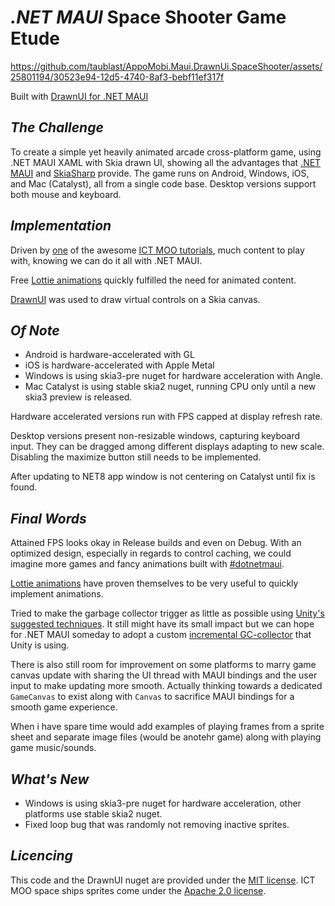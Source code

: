 # _.NET MAUI_ Space Shooter Game Etude

https://github.com/taublast/AppoMobi.Maui.DrawnUi.SpaceShooter/assets/25801194/30523e94-12d5-4740-8af3-bebf11ef317f

Built with [DrawnUI for .NET MAUI](https://github.com/taublast/DrawnUi.Maui)

## _The Challenge_

To create a simple yet heavily animated arcade cross-platform game, using .NET MAUI XAML with Skia drawn UI, showing all the advantages that [.NET MAUI](https://learn.microsoft.com/en-us/dotnet/maui) and [SkiaSharp](https://github.com/mono/SkiaSharp) provide. 
The game runs on Android, Windows, iOS, and Mac (Catalyst), all from a single code base. Desktop versions support both mouse and keyboard.

## _Implementation_

Driven by [one](https://github.com/mooict/WPF-Space-shooter-game) of the awesome [ICT MOO tutorials](https://www.youtube.com/@mooict/videos), much content to play with, knowing we can do it all with .NET MAUI.  

Free [Lottie animations](https://lottiefiles.com/) quickly fulfilled the need for animated content.

[DrawnUI](https://github.com/taublast/DrawnUi.Maui) was used to draw virtual controls on a Skia canvas.

## _Of Note_

* Android is hardware-accelerated with GL
* iOS is hardware-accelerated with Apple Metal
* Windows is using skia3-pre nuget for hardware acceleration with Angle.
* Mac Catalyst is using stable skia2 nuget, running CPU only until a new skia3 preview is released.

Hardware accelerated versions run with FPS capped at display refresh rate.

Desktop versions present non-resizable windows, capturing keyboard input. They can be dragged among different displays adapting to new scale. Disabling the maximize button still needs to be implemented.

After updating to NET8 app window is not centering on Catalyst until fix is found.

## _Final Words_

Attained FPS looks okay in Release builds and even on Debug. 
With an optimized design, especially in regards to control caching, we could imagine more games and fancy animations built with [#dotnetmaui](https://twitter.com/search?q=%23dotnetmaui).

[Lottie animations](https://lottiefiles.com/) have proven themselves to be very useful to quickly implement animations.

Tried to make the garbage collector trigger as little as possible using [Unity's suggested techniques](https://docs.unity3d.com/Manual/performance-garbage-collection-best-practices.html). It still might have its small impact but we can hope for .NET MAUI someday to adopt a custom [incremental GC-collector](https://docs.unity3d.com/Manual/performance-incremental-garbage-collection.html) that Unity is using.

There is also still room for improvement on some platforms to marry game canvas update with sharing the UI thread with MAUI bindings and the user input to make updating more smooth. Actually thinking towards a dedicated `GameCanvas` to exist along with `Canvas` to sacrifice MAUI bindings for a smooth game experience.

When i have spare time would add examples of playing frames from a sprite sheet and separate image files (would be anotehr game) along with playing game music/sounds.

## _What's New_

* Windows is using skia3-pre nuget for hardware acceleration, other platforms use stable skia2 nuget.
* Fixed loop bug that was randomly not removing inactive sprites.

## _Licencing_

This code and the DrawnUI nuget are provided under the [MIT license](https://github.com/taublast/AppoMobi.Maui.DrawnUi.SpaceShooter?tab=MIT-1-ov-file#readme). ICT MOO space ships sprites come under the [Apache 2.0 license](https://github.com/mooict/WPF-Space-shooter-game?tab=Apache-2.0-1-ov-file#readme).
